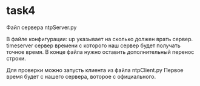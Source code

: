 # task4

Файл сервера ntpServer.py

В файле конфигурации:
up указывает на сколько должен врать сервер.
timeserver сервер времени с которого наш сервер будет получать точное время.
В конце файла нужно оставить дополнительный перенос строки.

Для проверки можно запусть клиента из файла ntpClient.py
Первое время будет с нашего сервера, воторое с официального.
